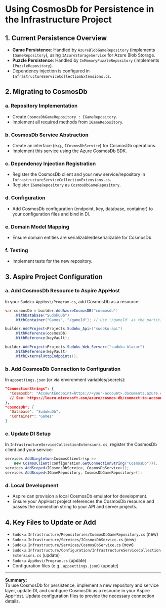# Using CosmosDb for Persistence in the Infrastructure Project

## 1. Current Persistence Overview

- **Game Persistence**: Handled by `AzureBlobGameRepository` (implements `IGameRepository`), using `IAzureStorageService` for Azure Blob Storage.
- **Puzzle Persistence**: Handled by `InMemoryPuzzleRepository` (implements `IPuzzleRepository`).
- Dependency injection is configured in `InfrastructureServiceCollectionExtensions.cs`.

## 2. Migrating to CosmosDb

### a. Repository Implementation

- Create `CosmosDbGameRepository : IGameRepository`.
- Implement all required methods from `IGameRepository`.

### b. CosmosDb Service Abstraction

- Create an interface (e.g., `ICosmosDbService`) for CosmosDb operations.
- Implement this service using the Azure CosmosDb SDK.

### c. Dependency Injection Registration

- Register the CosmosDb client and your new service/repository in `InfrastructureServiceCollectionExtensions.cs`.
- Register `IGameRepository` as `CosmosDbGameRepository`.

### d. Configuration

- Add CosmosDb configuration (endpoint, key, database, container) to your configuration files and bind in DI.

### e. Domain Model Mapping

- Ensure domain entities are serializable/deserializable for CosmosDb.

### f. Testing

- Implement tests for the new repository.

## 3. Aspire Project Configuration

### a. Add CosmosDb Resource to Aspire AppHost

In your `Sudoku.AppHost/Program.cs`, add CosmosDb as a resource:

```csharp
var cosmosDb = builder.AddAzureCosmosDB("cosmosdb")
    .WithDatabase("SudokuDb")
    .WithContainer("Games", "/gameId"); // Use '/gameId' as the partition key for efficient game lookups

builder.AddProject<Projects.Sudoku_Api>("sudoku-api")
    .WithReference(cosmosDb)
    .WithReference(keyVault);

builder.AddProject<Projects.Sudoku_Web_Server>("sudoku-blazor")
    .WithReference(keyVault)
    .WithExternalHttpEndpoints();
```

### b. Add CosmosDb Connection to Configuration

In `appsettings.json` (or via environment variables/secrets):

```json
"ConnectionStrings": {
  "CosmosDb": "AccountEndpoint=https://<your-account>.documents.azure.com:443/;AccountKey=<your-account-key>;"
  // See: https://learn.microsoft.com/azure/cosmos-db/connect-to-account for details on obtaining your CosmosDb connection string
},
"CosmosDb": {
  "Database": "SudokuDb",
  "Container": "Games"
}
```

### c. Update DI Setup

In `InfrastructureServiceCollectionExtensions.cs`, register the CosmosDb client and your service:

```csharp
services.AddSingleton<CosmosClient>(sp =>
    new CosmosClient(configuration.GetConnectionString("CosmosDb")));
services.AddScoped<ICosmosDbService, CosmosDbService>();
services.AddScoped<IGameRepository, CosmosDbGameRepository>();
```

### d. Local Development

- Aspire can provision a local CosmosDb emulator for development.
- Ensure your AppHost project references the CosmosDb resource and passes the connection string to your API and server projects.

## 4. Key Files to Update or Add

- `Sudoku.Infrastructure/Repositories/CosmosDbGameRepository.cs` (new)
- `Sudoku.Infrastructure/Services/ICosmosDbService.cs` (new)
- `Sudoku.Infrastructure/Services/CosmosDbService.cs` (new)
- `Sudoku.Infrastructure/Configuration/InfrastructureServiceCollectionExtensions.cs` (update)
- `Sudoku.AppHost/Program.cs` (update)
- Configuration files (e.g., `appsettings.json`) (update)

---

**Summary:**  
To use CosmosDb for persistence, implement a new repository and service layer, update DI, and configure CosmosDb as a resource in your Aspire AppHost. Update configuration files to provide the necessary connection details.
